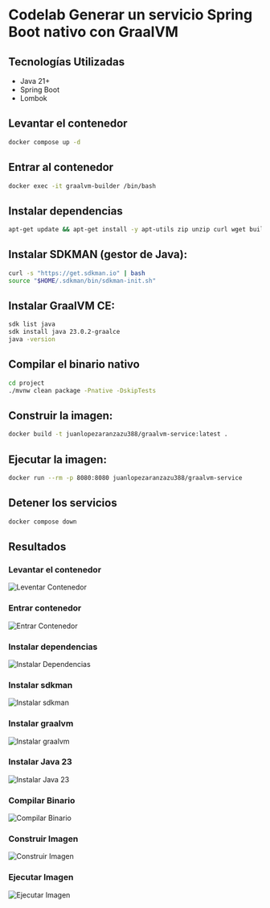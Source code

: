 # Codelab Generar un servicio Spring Boot nativo con GraalVM

## Tecnologías Utilizadas
- Java 21+
- Spring Boot
- Lombok

## Levantar el contenedor
```sh
docker compose up -d
```

## Entrar al contenedor
```sh
docker exec -it graalvm-builder /bin/bash
```

## Instalar dependencias
```sh
apt-get update && apt-get install -y apt-utils zip unzip curl wget build-essential zlib1g-dev
```

## Instalar SDKMAN (gestor de Java):
```sh
curl -s "https://get.sdkman.io" | bash
source "$HOME/.sdkman/bin/sdkman-init.sh"
```

## Instalar GraalVM CE:
```sh
sdk list java
sdk install java 23.0.2-graalce
java -version
```

## Compilar el binario nativo
```sh
cd project
./mvnw clean package -Pnative -DskipTests
```

## Construir la imagen:
```sh
docker build -t juanlopezaranzazu388/graalvm-service:latest .
```

## Ejecutar la imagen:
```sh
docker run --rm -p 8080:8080 juanlopezaranzazu388/graalvm-service
```

## Detener los servicios
```sh
docker compose down
```

## Resultados

### Levantar el contenedor
![Leventar Contenedor](/graalvm-service/images/levantar-contenedor.png)

### Entrar contenedor
![Entrar Contenedor](/graalvm-service/images/entrar-contenedor.png)

### Instalar dependencias
![Instalar Dependencias](/graalvm-service/images/instalar-dependencias.png)

### Instalar sdkman
![Instalar sdkman](/graalvm-service/images/instalar-sdkman.png)

### Instalar graalvm
![Instalar graalvm](/graalvm-service/images/instalar-graalvm.png)

### Instalar Java 23
![Instalar Java 23](/graalvm-service/images/instalar-java-23.png)

### Compilar Binario
![Compilar Binario](/graalvm-service/images/compilar-binario.png)

### Construir Imagen
![Construir Imagen](/graalvm-service/images/construir-imagen.png)

### Ejecutar Imagen
![Ejecutar Imagen](/graalvm-service/images/ejecutar-imagen.png)